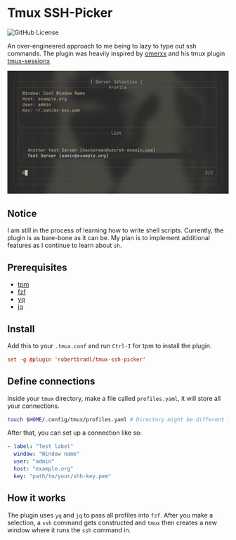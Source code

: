 # Tmux SSH-Picker

![GitHub License](https://img.shields.io/github/license/robertbradl/tmux-ssh-picker)

An over-engineered approach to me being to lazy to type out ssh commands.
The plugin was heavily inspired by [omerxx](https://github.com/omerxx)
and his tmux plugin [tmux-sessionx](https://github.cpm/omerxx/tmux-sessionx)

![image](./img/picker-preview.png)

## Notice

I am still in the process of learning how to write shell scripts.
Currently, the plugin is as bare-bone as it can be.
My plan is to implement additional features as I continue to learn about `sh`.

## Prerequisites

- [tpm](https://github.com/tmux-plugins/tpm)
- [fzf](https://github.com/junegunn/fzf)
- [yq](https://github.com/mikefarah/yq)
- [jq](https://github.com/jqlang/jq)

## Install

Add this to your `.tmux.conf` and run `Ctrl-I` for tpm to install the plugin.

```conf
set -g @plugin 'robertbradl/tmux-ssh-picker'
```

## Define connections

Inside your `tmux` directory, make a file called `profiles.yaml`,
it will store all your connections.

```bash
touch $HOME/.config/tmux/profiles.yaml # Directory might be different for your system!
```

After that, you can set up a connection like so:

```yaml
- label: "Test label"
  window: "Window name"
  user: "admin"
  host: "example.org"
  key: "path/to/your/shh-key.pem"
```

## How it works

The plugin uses `yq` and `jq` to pass all profiles into `fzf`.
After you make a selection, a `ssh` command gets constructed
and `tmux` then creates a new window where it runs the `ssh` command in.
